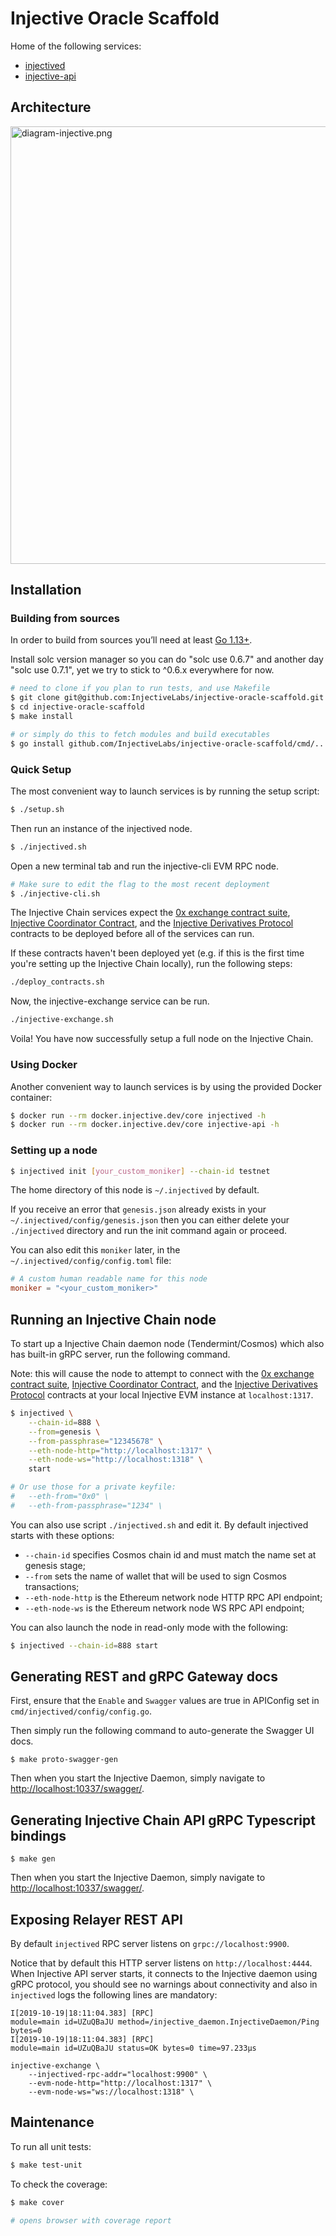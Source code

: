 # Injective Oracle Scaffold

Home of the following services:

* [injectived](/cmd/injectived)
* [injective-api](/cmd/injective-api)

## Architecture

<img alt="diagram-injective.png" src="https://docs.injectiveprotocol.com/images/ContractArchitecture-03726ae4.png" width="700px"/>

## Installation

### Building from sources

In order to build from sources you’ll need at least [Go 1.13+](https://golang.org/dl/).

Install solc version manager so you can do "solc use 0.6.7" and another day "solc use 0.7.1", yet we try to stick to ^0.6.x everywhere for now.

```bash
# need to clone if you plan to run tests, and use Makefile
$ git clone git@github.com:InjectiveLabs/injective-oracle-scaffold.git
$ cd injective-oracle-scaffold
$ make install

# or simply do this to fetch modules and build executables
$ go install github.com/InjectiveLabs/injective-oracle-scaffold/cmd/...
```
### Quick Setup 
The most convenient way to launch services is by running the setup script:
```bash
$ ./setup.sh
```
Then run an instance of the injectived node. 
```bash
$ ./injectived.sh
```
Open a new terminal tab and run the injective-cli EVM RPC node. 
```bash
# Make sure to edit the flag to the most recent deployment
$ ./injective-cli.sh
```
The Injective Chain services expect the [0x exchange contract suite](https://github.com/InjectiveLabs/0x-exchange-omnibus), [Injective Coordinator Contract](https://github.com/InjectiveLabs/injective-coordinator-contract), and the [Injective Derivatives Protocol](https://github.com/InjectiveLabs/injective-futures) contracts to be deployed before all of the services can run.  

If these contracts haven't been deployed yet (e.g. if this is the first time you're setting up the Injective Chain locally), run the following steps: 

```bash
./deploy_contracts.sh
```

Now, the injective-exchange service can be run. 
```bash
./injective-exchange.sh
```

Voila! You have now successfully setup a full node on the Injective Chain. 

### Using Docker

Another convenient way to launch services is by using the provided Docker container:

```bash
$ docker run --rm docker.injective.dev/core injectived -h
$ docker run --rm docker.injective.dev/core injective-api -h
```

### Setting up a node

```bash
$ injectived init [your_custom_moniker] --chain-id testnet
```
The home directory of this node is `~/.injectived` by default.

If you receive an error that `genesis.json` already exists in your `~/.injectived/config/genesis.json` then you can either delete your `./injectived` directory and run the init command again or proceed.  

You can also edit this `moniker` later, in the `~/.injectived/config/config.toml` file:

```toml
# A custom human readable name for this node
moniker = "<your_custom_moniker>"
```

## Running an Injective Chain node

To start up a Injective Chain daemon node (Tendermint/Cosmos) which also has built-in gRPC server, run the following command. 

Note: this will cause the node to attempt to connect with the [0x exchange contract suite](https://github.com/InjectiveLabs/0x-exchange-omnibus), [Injective Coordinator Contract](https://github.com/InjectiveLabs/injective-coordinator-contract), and the [Injective Derivatives Protocol](https://github.com/InjectiveLabs/injective-futures) contracts at your local Injective EVM instance at `localhost:1317`.      

```bash
$ injectived \
	--chain-id=888 \
	--from=genesis \
	--from-passphrase="12345678" \
	--eth-node-http="http://localhost:1317" \
	--eth-node-ws="http://localhost:1318" \
	start

# Or use those for a private keyfile:
#	--eth-from="0x0" \
#	--eth-from-passphrase="1234" \
```

You can also use script `./injectived.sh` and edit it. By default injectived starts with these options:

* `--chain-id` specifies Cosmos chain id and must match the name set at genesis stage;
* `--from` sets the name of wallet that will be used to sign Cosmos transactions;
* `--eth-node-http` is the Ethereum network node HTTP RPC API endpoint;
* `--eth-node-ws` is the Ethereum network node WS RPC API endpoint;

You can also launch the node in read-only mode with the following:
```bash
$ injectived --chain-id=888 start
```

## Generating REST and gRPC Gateway docs
First, ensure that the `Enable` and `Swagger` values are true in APIConfig set in `cmd/injectived/config/config.go`. 

Then simply run the following command to auto-generate the Swagger UI docs.
```
$ make proto-swagger-gen
```
Then when you start the Injective Daemon, simply navigate to [http://localhost:10337/swagger/](http://localhost:10337/swagger/).  

## Generating Injective Chain API gRPC Typescript bindings

```
$ make gen
```
Then when you start the Injective Daemon, simply navigate to [http://localhost:10337/swagger/](http://localhost:10337/swagger/).  

## Exposing Relayer REST API

By default `injectived` RPC server listens on `grpc://localhost:9900`.

Notice that by default this HTTP server listens on `http://localhost:4444`. When Injective API server starts, it connects to the Injective daemon using gRPC protocol, you should see no warnings about connectivity and also in `injectived` logs the following lines are mandatory:

```
I[2019-10-19|18:11:04.383] [RPC]                                        module=main id=UZuQBaJU method=/injective_daemon.InjectiveDaemon/Ping bytes=0
I[2019-10-19|18:11:04.383] [RPC]                                        module=main id=UZuQBaJU status=OK bytes=0 time=97.233µs
```


<!--## Running a validator that submits to Ethereum -->

<!--In order to report to Ethereum, a validator must publish itself as an online peer. To do that, a key needs to be specified and `chain-id` to send Tednermint Txs. After start, validator starts to send MsgPing and will shutdown with a MsgLogOff tx. That will allow to participate in leaders selection to submit current trades into Ethereum.-->

<!--All encrypted keyfiles must be placed into `~/.injectived/eth/keystore` in order to be found. The name of the file doesn't matter. -->

<!--**Example of new private keyfile creation**:-->

<!--geth account new --keystore ~/.injectived/eth/keystore/ -->

```
injective-exchange \
	--injectived-rpc-addr="localhost:9900" \
	--evm-node-http="http://localhost:1317" \
	--evm-node-ws="ws://localhost:1318" \
```

## Maintenance

To run all unit tests:

```bash
$ make test-unit
```

To check the coverage:

```bash
$ make cover

# opens browser with coverage report
```

